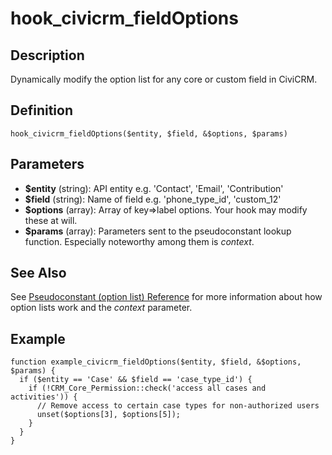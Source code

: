 # hook_civicrm_fieldOptions

## Description

Dynamically modify the option list for any core or custom field in
CiviCRM.

## Definition

    hook_civicrm_fieldOptions($entity, $field, &$options, $params)

## Parameters

-   **$entity** (string): API entity e.g. 'Contact', 'Email',
    'Contribution'
-   **$field** (string): Name of field e.g. 'phone_type_id',
    'custom_12'
-   **$options** (array): Array of key=>label options. Your hook may
    modify these at will.
-   **$params** (array): Parameters sent to the pseudoconstant lookup
    function. Especially noteworthy among them is *context*.

## See Also

See [Pseudoconstant (option list)
Reference](https://wiki.civicrm.org/confluence/display/CRMDOC/Pseudoconstant+%28option+list%29+Reference)
for more information about how option lists work and the *context*
parameter.

## Example

    function example_civicrm_fieldOptions($entity, $field, &$options, $params) {
      if ($entity == 'Case' && $field == 'case_type_id') {
        if (!CRM_Core_Permission::check('access all cases and activities')) {
          // Remove access to certain case types for non-authorized users
          unset($options[3], $options[5]);
        }
      }
    }